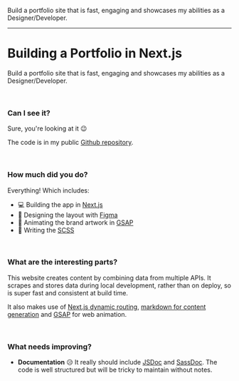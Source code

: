 Build a portfolio site that is fast, engaging and showcases my abilities as a Designer/Developer.

---

# Building a Portfolio in Next.js

Build a portfolio site that is fast, engaging and showcases my abilities as a Designer/Developer.

<br>

### Can I see it?

Sure, you're looking at it 😉

The code is in my public [Github repository](https://github.com/paulheading/paulh3).

<br>

### How much did you do?

Everything! Which includes:

- 💻 Building the app in [Next.js](https://nextjs.org)
- 🎨 Designing the layout with [Figma](https://figma.com)
- 🚀 Animating the brand artwork in [GSAP](https://greensock.com)
- 📝 Writing the [SCSS](https://sass-lang.com)

<br>

### What are the interesting parts?

This website creates content by combining data from multiple APIs. It scrapes and stores data during local development, rather than on deploy, so is super fast and consistent at build time.

It also makes use of [Next.js dynamic routing](https://nextjs.org/docs/pages/building-your-application/routing/dynamic-routes), [markdown for content generation](https://www.npmjs.com/package/raw-loader) and [GSAP](https://greensock.com/gsap) for web animation.

<br>

### What needs improving?

- **Documentation** 😥 It really should include [JSDoc](https://jsdoc.app) and [SassDoc](https://sassdoc.com). The code is well structured but will be tricky to maintain without notes.
